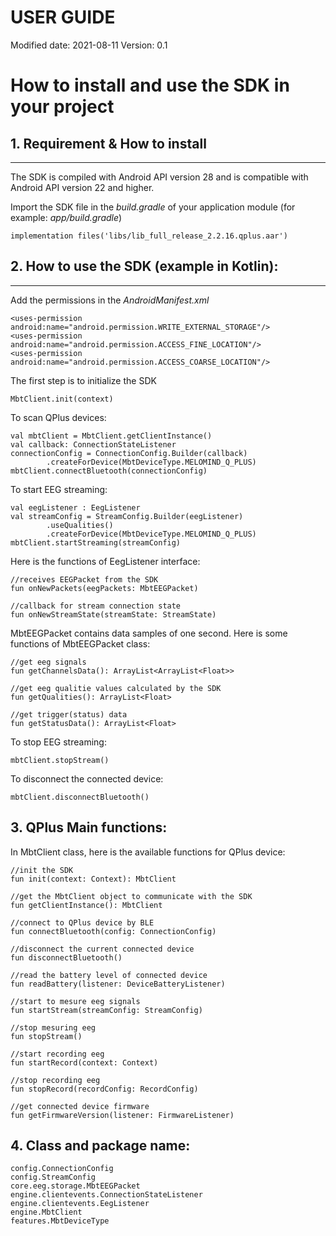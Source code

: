 # USER GUIDE

Modified date: 2021-08-11 
Version: 0.1

# How to install and use the SDK in your project

## 1. Requirement & How to install 

------

The SDK is compiled with Android API version 28 and is compatible with Android API version 22 and higher.

Import the SDK file in the *build.gradle* of your application module (for example: *app/build.gradle*)

```
implementation files('libs/lib_full_release_2.2.16.qplus.aar')
```

## 2. How to use the SDK (example in Kotlin):

------

Add the permissions in the *AndroidManifest.xml*

```
<uses-permission android:name="android.permission.WRITE_EXTERNAL_STORAGE"/>
<uses-permission android:name="android.permission.ACCESS_FINE_LOCATION"/>
<uses-permission android:name="android.permission.ACCESS_COARSE_LOCATION"/>
```

The first step is to initialize the SDK 

```
MbtClient.init(context)
```

To scan QPlus devices:

```
val mbtClient = MbtClient.getClientInstance()
val callback: ConnectionStateListener
connectionConfig = ConnectionConfig.Builder(callback)
        .createForDevice(MbtDeviceType.MELOMIND_Q_PLUS)
mbtClient.connectBluetooth(connectionConfig)
```

To start EEG streaming:

```
val eegListener : EegListener
val streamConfig = StreamConfig.Builder(eegListener)
        .useQualities()
        .createForDevice(MbtDeviceType.MELOMIND_Q_PLUS)
mbtClient.startStreaming(streamConfig)
```

Here is the functions of EegListener interface:

```
//receives EEGPacket from the SDK
fun onNewPackets(eegPackets: MbtEEGPacket)

//callback for stream connection state
fun onNewStreamState(streamState: StreamState)
```

MbtEEGPacket contains data samples of one second. Here is some functions of MbtEEGPacket class:

```
//get eeg signals
fun getChannelsData(): ArrayList<ArrayList<Float>>

//get eeg qualitie values calculated by the SDK
fun getQualities(): ArrayList<Float>

//get trigger(status) data
fun getStatusData(): ArrayList<Float>
```

To stop EEG streaming:

```
mbtClient.stopStream()
```

To disconnect the connected device:

```
mbtClient.disconnectBluetooth()
```

## 3. QPlus Main functions:

In MbtClient class, here is the available functions for QPlus device:

```
//init the SDK
fun init(context: Context): MbtClient

//get the MbtClient object to communicate with the SDK
fun getClientInstance(): MbtClient
 
//connect to QPlus device by BLE
fun connectBluetooth(config: ConnectionConfig)

//disconnect the current connected device
fun disconnectBluetooth()

//read the battery level of connected device
fun readBattery(listener: DeviceBatteryListener)

//start to mesure eeg signals
fun startStream(streamConfig: StreamConfig)

//stop mesuring eeg
fun stopStream()

//start recording eeg
fun startRecord(context: Context)
    
//stop recording eeg
fun stopRecord(recordConfig: RecordConfig)

//get connected device firmware
fun getFirmwareVersion(listener: FirmwareListener)
``` 

## 4. Class and package name:


```
config.ConnectionConfig
config.StreamConfig
core.eeg.storage.MbtEEGPacket
engine.clientevents.ConnectionStateListener
engine.clientevents.EegListener
engine.MbtClient
features.MbtDeviceType
```